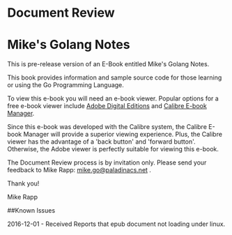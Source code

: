 # Document Review
# Mike's Golang Notes
This is pre-release version of an E-Book entitled Mike's Golang Notes. 

This book provides information and sample source code for those learning or using the Go Programming Language.

To view this e-book you will need an e-book viewer. Popular options for a free e-book viewer include [Adobe Digital Editions](http://www.adobe.com/solutions/ebook/digital-editions.html) and [Calibre E-book Manager](http://calibre-ebook.com/). 

Since this e-book was developed with the Calibre system, the Calibre E-book Manager will provide a superior viewing experience. Plus, the Calibre viewer has the advantage of a 'back button' and 'forward button'.  Otherwise, the Adobe viewer is perfectly suitable for viewing this e-book.
  
  The Document Review process is by invitation only. Please send your feedback to Mike Rapp: mike.go@paladinacs.net .
  
  Thank you!
  
  Mike Rapp
  
  ##Known Issues
  
  2016-12-01 - Received Reports that epub document not loading under linux.